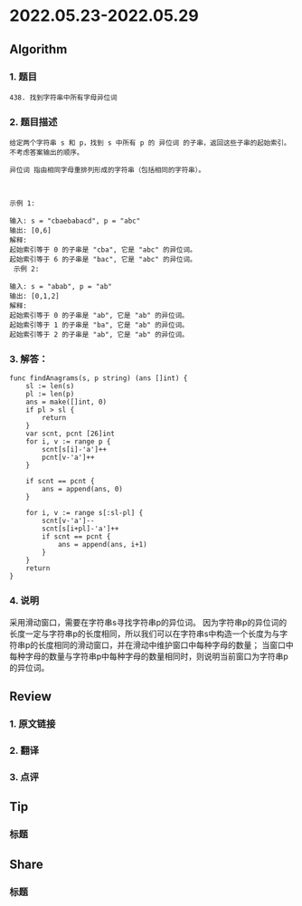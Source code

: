 # 2022.05.23-2022.05.29

## Algorithm
### 1. 题目
```
438. 找到字符串中所有字母异位词
```
### 2. 题目描述
```
给定两个字符串 s 和 p，找到 s 中所有 p 的 异位词 的子串，返回这些子串的起始索引。不考虑答案输出的顺序。

异位词 指由相同字母重排列形成的字符串（包括相同的字符串）。

 

示例 1:

输入: s = "cbaebabacd", p = "abc"
输出: [0,6]
解释:
起始索引等于 0 的子串是 "cba", 它是 "abc" 的异位词。
起始索引等于 6 的子串是 "bac", 它是 "abc" 的异位词。
 示例 2:

输入: s = "abab", p = "ab"
输出: [0,1,2]
解释:
起始索引等于 0 的子串是 "ab", 它是 "ab" 的异位词。
起始索引等于 1 的子串是 "ba", 它是 "ab" 的异位词。
起始索引等于 2 的子串是 "ab", 它是 "ab" 的异位词。
```

### 3. 解答：
```golang
func findAnagrams(s, p string) (ans []int) {
	sl := len(s)
	pl := len(p)
	ans = make([]int, 0)
	if pl > sl {
		return
	}
	var scnt, pcnt [26]int
	for i, v := range p {
		scnt[s[i]-'a']++
		pcnt[v-'a']++
	}

	if scnt == pcnt {
		ans = append(ans, 0)
	}

	for i, v := range s[:sl-pl] {
		scnt[v-'a']--
		scnt[s[i+pl]-'a']++
		if scnt == pcnt {
			ans = append(ans, i+1)
		}
	}
	return
}
```
### 4. 说明
采用滑动窗口，需要在字符串s寻找字符串p的异位词。
因为字符串p的异位词的长度一定与字符串p的长度相同，所以我们可以在字符串s中构造一个长度为与字符串p的长度相同的滑动窗口，并在滑动中维护窗口中每种字母的数量；
当窗口中每种字母的数量与字符串p中每种字母的数量相同时，则说明当前窗口为字符串p的异位词。

## Review
### 1. 原文链接


### 2. 翻译


### 3. 点评


## Tip
### 标题


## Share
### 标题